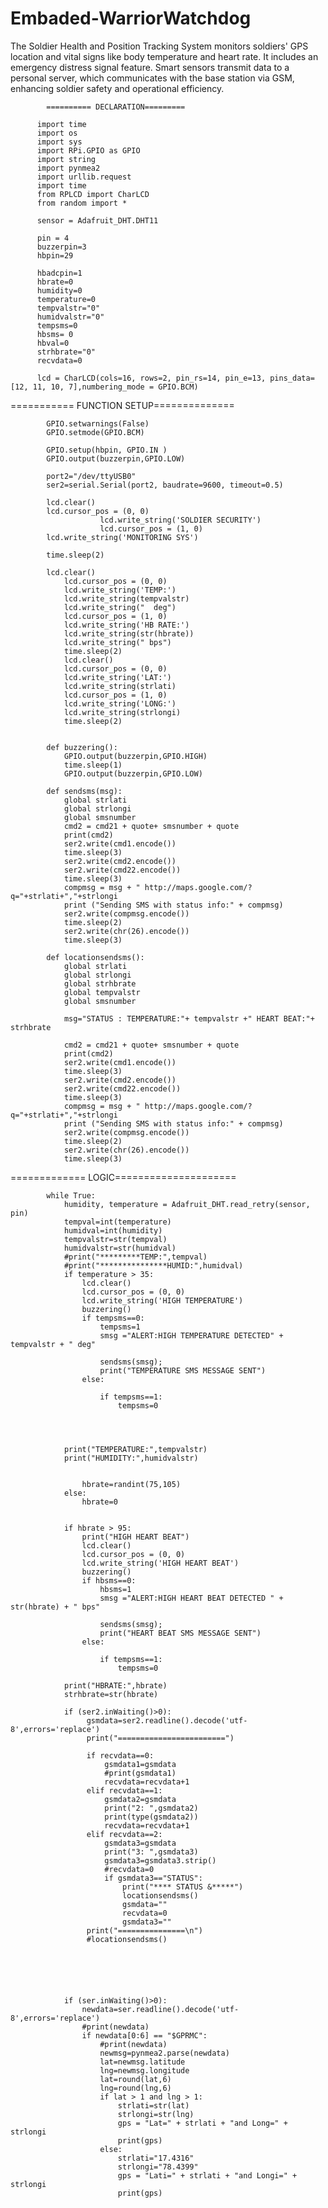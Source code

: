 # Embaded-WarriorWatchdog
The Soldier Health and Position Tracking System monitors soldiers' GPS location and vital signs like body temperature and heart rate. It includes an emergency distress signal feature. Smart sensors transmit data to a personal server, which communicates with the base station via GSM, enhancing soldier safety and operational efficiency.

            ========== DECLARATION=========

          import time
          import os
          import sys
          import RPi.GPIO as GPIO
          import string
          import pynmea2
          import urllib.request
          import time
          from RPLCD import CharLCD
          from random import *

          sensor = Adafruit_DHT.DHT11

          pin = 4
          buzzerpin=3
          hbpin=29

          hbadcpin=1
          hbrate=0
          humidity=0
          temperature=0
          tempvalstr="0"  
          humidvalstr="0"
          tempsms=0
          hbsms= 0
          hbval=0
          strhbrate="0"
          recvdata=0

          lcd = CharLCD(cols=16, rows=2, pin_rs=14, pin_e=13, pins_data=[12, 11, 10, 7],numbering_mode = GPIO.BCM)

                        
=========== FUNCTION SETUP==============

            GPIO.setwarnings(False)
            GPIO.setmode(GPIO.BCM)

            GPIO.setup(hbpin, GPIO.IN )
            GPIO.output(buzzerpin,GPIO.LOW)

            port2="/dev/ttyUSB0"
            ser2=serial.Serial(port2, baudrate=9600, timeout=0.5)

            lcd.clear()
            lcd.cursor_pos = (0, 0)
                        lcd.write_string('SOLDIER SECURITY')
                        lcd.cursor_pos = (1, 0)
            lcd.write_string('MONITORING SYS')

            time.sleep(2)

            lcd.clear()
                lcd.cursor_pos = (0, 0)
                lcd.write_string('TEMP:')
                lcd.write_string(tempvalstr)
                lcd.write_string("  deg")
                lcd.cursor_pos = (1, 0)
                lcd.write_string('HB RATE:')
                lcd.write_string(str(hbrate))
                lcd.write_string(" bps")
                time.sleep(2)
                lcd.clear()
                lcd.cursor_pos = (0, 0)
                lcd.write_string('LAT:')
                lcd.write_string(strlati)
                lcd.cursor_pos = (1, 0)
                lcd.write_string('LONG:')
                lcd.write_string(strlongi)
                time.sleep(2)


            def buzzering():
                GPIO.output(buzzerpin,GPIO.HIGH)
                time.sleep(1)
                GPIO.output(buzzerpin,GPIO.LOW)

            def sendsms(msg):
                global strlati
                global strlongi
                global smsnumber
                cmd2 = cmd21 + quote+ smsnumber + quote
                print(cmd2)
                ser2.write(cmd1.encode()) 
                time.sleep(3)
                ser2.write(cmd2.encode())
                ser2.write(cmd22.encode())
                time.sleep(3)
                compmsg = msg + " http://maps.google.com/?q="+strlati+","+strlongi
                print ("Sending SMS with status info:" + compmsg)
                ser2.write(compmsg.encode())
                time.sleep(2)
                ser2.write(chr(26).encode())
                time.sleep(3)
    
            def locationsendsms():
                global strlati
                global strlongi
                global strhbrate
                global tempvalstr
                global smsnumber
     
                msg="STATUS : TEMPERATURE:"+ tempvalstr +" HEART BEAT:"+ strhbrate
    
                cmd2 = cmd21 + quote+ smsnumber + quote
                print(cmd2)
                ser2.write(cmd1.encode()) 
                time.sleep(3)
                ser2.write(cmd2.encode())
                ser2.write(cmd22.encode())
                time.sleep(3)
                compmsg = msg + " http://maps.google.com/?q="+strlati+","+strlongi
                print ("Sending SMS with status info:" + compmsg)
                ser2.write(compmsg.encode())
                time.sleep(2)
                ser2.write(chr(26).encode())
                time.sleep(3)    
  
============= LOGIC=====================
         
            while True:
                humidity, temperature = Adafruit_DHT.read_retry(sensor, pin)
                tempval=int(temperature)
                humidval=int(humidity)
                tempvalstr=str(tempval)
                humidvalstr=str(humidval)
                #print("*********TEMP:",tempval)
                #print("***************HUMID:",humidval)
                if temperature > 35: 
                    lcd.clear()
                    lcd.cursor_pos = (0, 0)
                    lcd.write_string('HIGH TEMPERATURE')
                    buzzering()
                    if tempsms==0:
                        tempsms=1
                        smsg ="ALERT:HIGH TEMPERATURE DETECTED" + tempvalstr + " deg"
                        
                        sendsms(smsg);
                        print("TEMPERATURE SMS MESSAGE SENT")
                    else:
                        
                        if tempsms==1:
                            tempsms=0
                    
                    
                
           
                print("TEMPERATURE:",tempvalstr)
                print("HUMIDITY:",humidvalstr)
                
             
                    hbrate=randint(75,105)
                else:
                    hbrate=0
                    
                    
                if hbrate > 95:
                    print("HIGH HEART BEAT")
                    lcd.clear()
                    lcd.cursor_pos = (0, 0)
                    lcd.write_string('HIGH HEART BEAT')
                    buzzering()
                    if hbsms==0:
                        hbsms=1
                        smsg ="ALERT:HIGH HEART BEAT DETECTED " + str(hbrate) + " bps"
                        
                        sendsms(smsg);
                        print("HEART BEAT SMS MESSAGE SENT")
                    else:
                        
                        if tempsms==1:
                            tempsms=0
               
                print("HBRATE:",hbrate)
                strhbrate=str(hbrate)
                
                if (ser2.inWaiting()>0):
                     gsmdata=ser2.readline().decode('utf-8',errors='replace')
                     print("========================")
                     
                     if recvdata==0:
                         gsmdata1=gsmdata
                         #print(gsmdata1)
                         recvdata=recvdata+1
                     elif recvdata==1:
                         gsmdata2=gsmdata
                         print("2: ",gsmdata2)
                         print(type(gsmdata2))
                         recvdata=recvdata+1
                     elif recvdata==2:
                         gsmdata3=gsmdata
                         print("3: ",gsmdata3)
                         gsmdata3=gsmdata3.strip()
                         #recvdata=0
                         if gsmdata3=="STATUS":
                             print("**** STATUS &*****")
                             locationsendsms()
                             gsmdata=""
                             recvdata=0
                             gsmdata3=""
                     print("===============\n")
                     #locationsendsms()
                    
                    
                
                
                
                
                if (ser.inWaiting()>0):      
                    newdata=ser.readline().decode('utf-8',errors='replace')
                    #print(newdata)
                    if newdata[0:6] == "$GPRMC":
                        #print(newdata)
                        newmsg=pynmea2.parse(newdata)
                        lat=newmsg.latitude
                        lng=newmsg.longitude
                        lat=round(lat,6)
                        lng=round(lng,6)
                        if lat > 1 and lng > 1:
                            strlati=str(lat)
                            strlongi=str(lng)
                            gps = "Lat=" + strlati + "and Long=" + strlongi
                            print(gps)
                        else:
                            strlati="17.4316"
                            strlongi="78.4399"
                            gps = "Lati=" + strlati + "and Longi=" + strlongi
                            print(gps)

